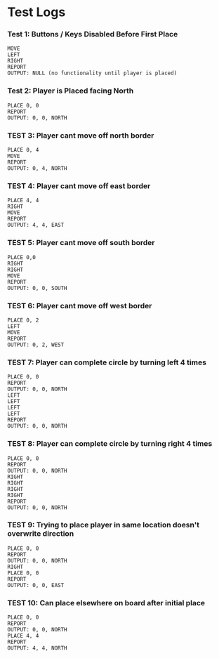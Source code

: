 # Test Logs


### Test 1: Buttons / Keys Disabled Before First Place

```
MOVE
LEFT
RIGHT
REPORT
OUTPUT: NULL (no functionality until player is placed)
```

### Test 2: Player is Placed facing North

```
PLACE 0, 0
REPORT
OUTPUT: 0, 0, NORTH
```

### TEST 3: Player cant move off north border

```
PLACE 0, 4
MOVE
REPORT
OUTPUT: 0, 4, NORTH
```

### TEST 4: Player cant move off east border

```
PLACE 4, 4
RIGHT
MOVE
REPORT
OUTPUT: 4, 4, EAST
```

### TEST 5: Player cant move off south border

```
PLACE 0,0
RIGHT
RIGHT
MOVE
REPORT
OUTPUT: 0, 0, SOUTH
```

### TEST 6: Player cant move off west border

```
PLACE 0, 2
LEFT
MOVE
REPORT
OUTPUT: 0, 2, WEST
```

### TEST 7: Player can complete circle by turning left 4 times

```
PLACE 0, 0
REPORT
OUTPUT: 0, 0, NORTH
LEFT
LEFT
LEFT
LEFT
REPORT
OUTPUT: 0, 0, NORTH
```

### TEST 8: Player can complete circle by turning right 4 times

```
PLACE 0, 0
REPORT
OUTPUT: 0, 0, NORTH
RIGHT
RIGHT
RIGHT
RIGHT
REPORT
OUTPUT: 0, 0, NORTH
```

### TEST 9: Trying to place player in same location doesn't overwrite direction

```
PLACE 0, 0
REPORT
OUTPUT: 0, 0, NORTH
RIGHT
PLACE 0, 0
REPORT
OUTPUT: 0, 0, EAST
```

### TEST 10: Can place elsewhere on board after initial place

```
PLACE 0, 0
REPORT
OUTPUT: 0, 0, NORTH
PLACE 4, 4
REPORT
OUTPUT: 4, 4, NORTH
```
